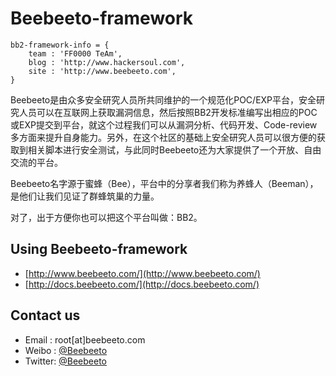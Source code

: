 # Beebeeto-framework #

```
bb2-framework-info = {
    team : 'FF0000 TeAm',
    blog : 'http://www.hackersoul.com',
    site : 'http://www.beebeeto.com',
}
```

Beebeeto是由众多安全研究人员所共同维护的一个规范化POC/EXP平台，安全研究人员可以在互联网上获取漏洞信息，然后按照BB2开发标准编写出相应的POC或EXP提交到平台，就这个过程我们可以从漏洞分析、代码开发、Code-review多方面来提升自身能力。另外，在这个社区的基础上安全研究人员可以很方便的获取到相关脚本进行安全测试，与此同时Beebeeto还为大家提供了一个开放、自由交流的平台。

Beebeeto名字源于蜜蜂（Bee），平台中的分享者我们称为养蜂人（Beeman），是他们让我们见证了群蜂筑巢的力量。

对了，出于方便你也可以把这个平台叫做：BB2。

## Using Beebeeto-framework ##
* [http://www.beebeeto.com/](http://www.beebeeto.com/)
* [http://docs.beebeeto.com/](http://docs.beebeeto.com/)


## Contact us ##
* Email  : root[at]beebeeto.com
* Weibo  : [@Beebeeto](http://weibo.com/beebeeto)
* Twitter: [@Beebeeto](http://twitter.com/beebeeto)
